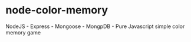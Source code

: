 # node-color-memory
NodeJS - Express - Mongoose - MongpDB - Pure Javascript simple color memory game
